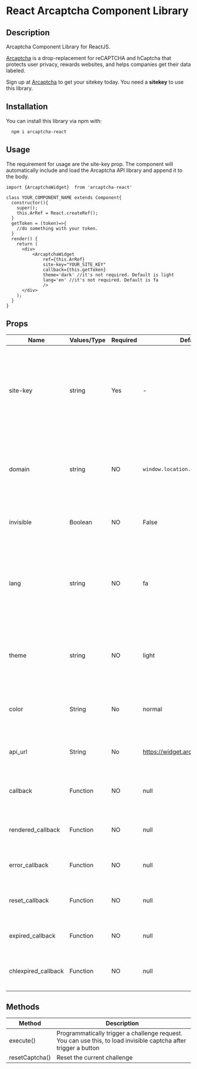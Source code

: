 # React Arcaptcha Component Library

## Description

Arcaptcha Component Library for ReactJS.

[Arcaptcha](https://arcaptcha.ir/) is a drop-replacement for reCAPTCHA and hCaptcha that protects user privacy, rewards websites, and helps companies get their data labeled.

Sign up at [Arcaptcha](https://arcaptcha.ir/sign-up) to get your sitekey today. You need a **sitekey** to use this library.

## Installation

You can install this library via npm with:

```
  npm i arcaptcha-react
```

## Usage

The requirement for usage are the site-key prop. The component will automatically include and load the Arcaptcha API library and append it to the body.

```
import {ArcaptchaWidget}  from 'arcaptcha-react'

class YOUR_COMPONENT_NAME extends Component{
  constructor(){
    super();
    this.ArRef = React.createRef();
  }
  getToken = (token)=>{
    //do something with your token.
  }
  render() {
    return (
      <div>
          <ArcaptchaWidget
              ref={this.ArRef}
              site-key="YOUR_SITE_KEY"
              callback={this.getToken}
              theme='dark' //it's not required. Default is light
              lang='en' //it's not required. Default is fa
              />
      </div>
    );
  }
}
```

## Props

| Name                | Values/Type | Required | Default                              | Description                                                                                                                                                           |
| ------------------- | ----------- | -------- | ------------------------------------ | --------------------------------------------------------------------------------------------------------------------------------------------------------------------- |
| site-key            | string      | Yes      | -                                    | This is your sitekey, this allows you to load captcha. If you need a sitekey, please visit [Arcaptcha](https://arcaptcha.ir/sign-up), and sign up to get your sitekey |
| domain              | string      | NO       | `window.location.hostname`           | Whenever there is no access to `window` (Mobile enviroments) you can set domain manually                                                                              |
| invisible           | Boolean     | NO       | False                                | This allows you to use invisible captcha for you forms                                                                                                                |
| lang                | string      | NO       | fa                                   | This allows you to choose language by this prop. you can choose 'en' or 'fa' for english and persion language                                                         |
| theme               | string      | NO       | light                                | This allows you to choose theme for your widget. The themes are light and dark                                                                                        |
| color               | String      | No       | normal                               | Color of every colored element in widget and challenge.                                                                                                               |
| api_url             | String      | No       | https://widget.arcaptcha.ir/1/api.js | This allows you to change default widget api.                                                                                                                         |
| callback            | Function    | NO       | null                                 | This function would be called after solving captcha                                                                                                                   |
| rendered_callback   | Function    | NO       | null                                 | This function would be called after rendering captcha                                                                                                                 |
| error_callback      | Function    | NO       | null                                 | This function would be called after error                                                                                                                             |
| reset_callback      | Function    | NO       | null                                 | This function would be called after reseting captcha                                                                                                                  |
| expired_callback    | Function    | NO       | null                                 | This function would be called after expiring                                                                                                                          |
| chlexpired_callback | Function    | NO       | null                                 | This function would be called after challange expiration                                                                                                              |

## Methods

| Method         | Description                                                                                                      |
| -------------- | ---------------------------------------------------------------------------------------------------------------- |
| execute()      | Programmatically trigger a challenge request. You can use this, to load invisible captcha after trigger a button |
| resetCaptcha() | Reset the current challenge                                                                                      |
